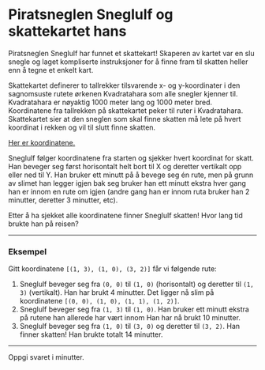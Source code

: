 ﻿# Piratsneglen Sneglulf og skattekartet hans

Piratsneglen Sneglulf har funnet et skattekart! Skaperen av kartet var en slu
snegle og laget kompliserte instruksjoner for å finne fram til skatten heller
enn å tegne et enkelt kart.

Skattekartet definerer to tallrekker tilsvarende x- og y-koordinater i den
sagnomsuste rutete ørkenen Kvadratahara som alle snegler kjenner til.
Kvadratahara er nøyaktig 1000 meter lang og 1000 meter bred.
Koordinatene fra tallrekken på skattekartet peker til ruter i Kvadratahara.
Skattekartet sier at den sneglen som skal finne skatten må lete på hvert
koordinat i rekken og vil til slutt finne skatten.

[Her er koordinatene.](https://knowit-julekalender.s3.eu-central-1.amazonaws.com/2019-luke4/coords.csv)

Sneglulf følger koordinatene fra starten og sjekker hvert koordinat for
skatt. Han beveger seg først horisontalt helt bort til X og deretter
vertikalt opp eller ned til Y. Han bruker ett minutt på å bevege seg én rute,
men på grunn av slimet han legger igjen bak seg bruker han ett minutt ekstra
hver gang han er innom en rute om igjen (andre gang han er innom ruta bruker
han 2 minutter, deretter 3 minutter, etc).

Etter å ha sjekket alle koordinatene finner Sneglulf skatten! Hvor lang tid
brukte han på reisen?

______

### Eksempel

Gitt koordinatene `[(1, 3), (1, 0), (3, 2)]` får vi følgende rute:
1. Sneglulf beveger seg fra `(0, 0)` til `(1, 0)` (horisontalt) og deretter
   til `(1, 3)` (vertikalt). Han har brukt 4 minutter. Det ligger nå slim på
   koordinatene `[(0, 0), (1, 0), (1, 1), (1, 2)]`.
2. Sneglulf beveger seg fra `(1, 3)` til `(1, 0)`. Han bruker ett minutt
   ekstra på rutene han allerede har vært innom Han har nå brukt 10 minutter.
3. Sneglulf beveger seg fra `(1, 0)` til `(3, 0)` og deretter til `(3, 2)`.
   Han finner skatten! Han brukte totalt 14 minutter.

______

Oppgi svaret i minutter.